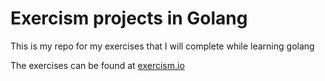 # Exercism projects in Golang

This is my repo for my exercises that I will complete while learning golang

The exercises can be found at [exercism.io](https://exercism.io)


